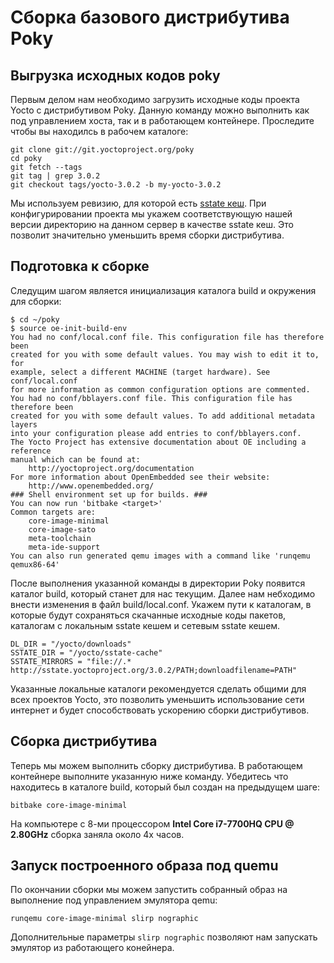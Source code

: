 # Сборка базового дистрибутива Poky

## Выгрузка исходных кодов poky

Первым делом нам необходимо загрузить исходные коды проекта Yocto с дистрибутивом Poky. Данную команду можно выполнить как под управлением хоста, так и в работающем контейнере. Проследите чтобы вы находилсь в рабочем каталоге:

```shell
git clone git://git.yoctoproject.org/poky
cd poky
git fetch --tags
git tag | grep 3.0.2
git checkout tags/yocto-3.0.2 -b my-yocto-3.0.2
```

Мы используем ревизию, для которой есть [sstate кеш](http://sstate.yoctoproject.org). При конфигурировании проекта мы укажем соответствующую нашей версии директорию  на данном сервер в качестве sstate кеш.  Это позволит значительно уменьшить время сборки дистрибутива.

## Подготовка к сборке

Следущим шагом является инициализация каталога build и окружения для сборки:

```shell
$ cd ~/poky
$ source oe-init-build-env
You had no conf/local.conf file. This configuration file has therefore been
created for you with some default values. You may wish to edit it to, for
example, select a different MACHINE (target hardware). See conf/local.conf
for more information as common configuration options are commented.
You had no conf/bblayers.conf file. This configuration file has therefore been
created for you with some default values. To add additional metadata layers
into your configuration please add entries to conf/bblayers.conf.
The Yocto Project has extensive documentation about OE including a reference
manual which can be found at:
    http://yoctoproject.org/documentation
For more information about OpenEmbedded see their website:
    http://www.openembedded.org/
### Shell environment set up for builds. ###
You can now run 'bitbake <target>'
Common targets are:
    core-image-minimal
    core-image-sato
    meta-toolchain
    meta-ide-support
You can also run generated qemu images with a command like 'runqemu qemux86-64'
```

После выполнения указанной команды в директории Poky появится каталог build, который станет для нас текущим. Далее нам небходимо внести изменения в файл build/local.conf. Укажем пути к каталогам, в которые будут сохраняться скачанные исходные коды пакетов, каталогам с локальным sstate кешем и сетевым sstate кешем.

```shell
DL_DIR = "/yocto/downloads"
SSTATE_DIR = "/yocto/sstate-cache"
SSTATE_MIRRORS = "file://.* http://sstate.yoctoproject.org/3.0.2/PATH;downloadfilename=PATH"
```

Указанные локальные каталоги рекомендуется сделать общими для всех проектов Yocto, это позволить уменьшить использование сети интернет и будет способствовать ускорению сборки дистрибутивов.

## Сборка дистрибутива

Теперь мы можем выполнить сборку дистрибутива. В работающем контейнере выполните указанную ниже команду. Убедитесь что находитесь в каталоге build, который был создан на предыдущем шаге:

```shell
bitbake core-image-minimal
```

На компьютере с 8-ми процессором **Intel Core i7-7700HQ CPU @ 2.80GHz** сборка заняла около 4х часов.

## Запуск построенного образа под quemu

По окончании сборки мы можем запустить собранный образ на выполнение под управлением эмулятора qemu:

``` shell
runqemu core-image-minimal slirp nographic
```

Дополнительные параметры ```slirp nographic``` позволяют нам запускать эмулятор из работающего конейнера.

